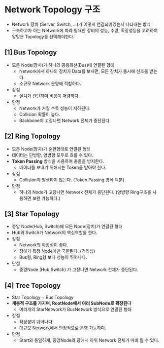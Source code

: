 # Network Topology 구조
- Network 장치 (Server, Switch, ...)가 어떻게 연결되어있는지 나타내는 방식
- 구축하고자 하는 Network에 따라 필요한 장비의 성능, 수량, 확장성등을 고려하여 알맞은 Topology를 선택해야한다.

## [1] Bus Topology
- 모든 Node(장치)가 하나의 공용회선(Bus)에 연결된 형태
  - Network에서 하나의 장치가 Data를 보내면, 모든 장치가 동시에 신호를 받는다.
  - 소규모 Network 운영에 적합하다.
- 장점
  - 설치가 간단하며 비용이 저렴하다.
- 단점
  - Network가 커질 수록 성능이 저하된다.
  - Collision 확률이 높다.
  - Backbone이 고장나면 Network 전체가 중단된다.

## [2] Ring Topology
- 모든 Node(장치)가 순환형태로 연결된 형태
- 데이터는 단방향, 양방향 모두로 흐를 수 있다.
- **Token Passing** 방식을 사용하여 충돌을 방지한다.
  - 데이터를 보내기 위해서는 Token을 받아야 한다.
- 장점
  - Collision이 발생하지 않는다. (Token Passing 방식 덕분)
- 단점
  - 하나의 Node가 고장나면 Network 전체가 중단된다. (양방향 Ring구조를 사용하면 보완 가능하다.)

## [3] Star Topology
- 중앙 Node(Hub, Switch)에 모든 Node(장치)가 연결된 형태
- Hub와 Switch가 Network의 핵심역할을 한다.
- 장점
  - Network의 확장성이 좋다.
  - 장애가 특정 Node에만 국한된다. (격리성)
  - Bus형, Ring형 보다 성능이 뛰어나다.
- 단점
  - 중앙Node (Hub,Switch) 가 고장나면 Network 전체가 중단된다.

## [4] Tree Topology
- Star Topology + Bus Topology
- **계층적 구조를 가지며, RootNode에서 여러 SubNode로 확장된다**
  - 여러개의 StarNetwork가 BusNetwork 방식으로 연결된 형태
- 장점
  - 확장성이 뛰어나다.
  - 대규모 Network에서 안정적으로 운영 가능하다.
- 단점
  - Start와 동일하게, 중앙Node의 장애시 하위 Network 전체가 마비 될 수 있다.
